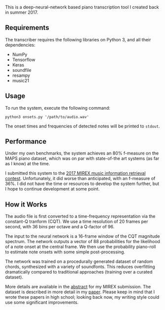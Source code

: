 This is a deep-neural-network based piano transcription tool I created back in summer 2017.

Requirements
------------
The transcriber requires the following libraries on Python 3, and all their dependencies:

* NumPy
* Tensorflow
* Keras
* soundfile
* resampy
* music21

Usage
-----
To run the system, execute the following command:

`python3 onsets.py '/path/to/audio.wav'`

The onset times and frequencies of detected notes will be printed to `stdout`.

Performance
-----------
Under my own benchmarks, the system achieves an 80% f-measure
on the MAPS piano dataset,
which was on par with state-of-the art systems
(as far as I know) at the time.

I submitted this system to the
[2017 MIREX music information retrieval contest](https://www.music-ir.org/mirex/wiki/2017:Multiple_Fundamental_Frequency_Estimation_%26_Tracking_Results_-_MIREX_Dataset).
Unfortunately, it did worse than anticipated, with an f-measure of 36%.
I did not have the time or resources to develop the system further,
but I hope to continue development at some point.

How it Works
------------
The audio file is first converted to a time-frequency representation
via the constant-Q tranform (CQT).
We use a time resolution of 20 frames per second,
with 36 bins per octave and a Q-factor of 96.

The input to the neural network is
a 16-frame window of the CQT magnitude spectrum.
The network outputs a vector of 88 probabilities for
the likelihood of a note onset at the central frame.
We then use the probability piano-roll
to estimate note onsets with some simple post-processing.

The network was trained on a procedurally generated dataset
of random chords, synthesized with a variety of soundfonts.
This reduces overfitting dramatically compared to traditional approaches (training over a curated dataset).

More details are available in the [abstract](https://www.music-ir.org/mirex/abstracts/2017/SL1.pdf) for my MIREX submission.
The dataset is described in more detail in my [paper](https://arxiv.org/abs/1707.08438).
Please keep in mind that I wrote these papers in high school;
looking back now, my writing style could use some significant improvements.
